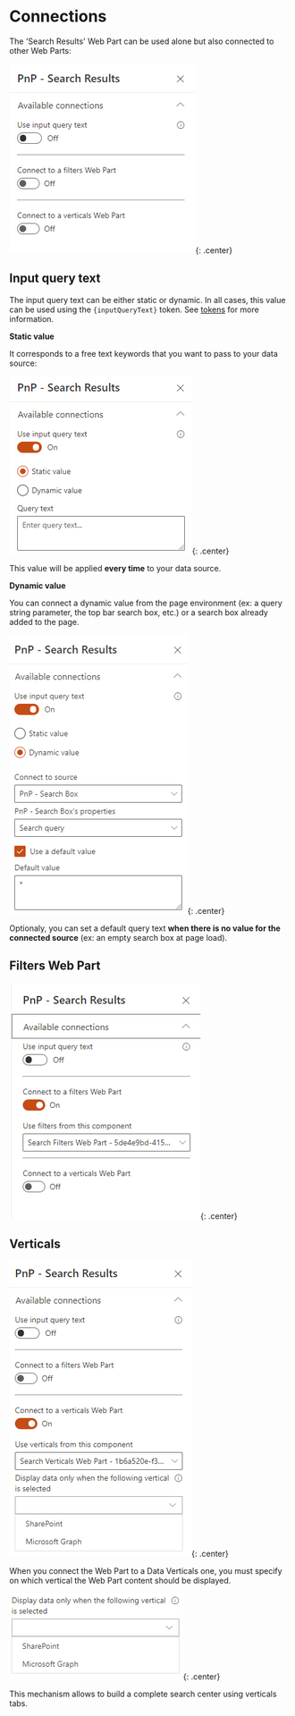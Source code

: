 # Connections

The 'Search Results' Web Part can be used alone but also connected to other Web Parts:

!["Available connections"](../../../assets/webparts/search-results/connections/available_connections.png){: .center}

## Input query text

The input query text can be either static or dynamic. In all cases, this value can be used using the `{inputQueryText}` token. See [tokens](../tokens.md) for more information.

**Static value**

It corresponds to a free text keywords that you want to pass to your data source:

!["Static value"](../../../assets/webparts/search-results/connections/input_text_static.png){: .center}

This value will be applied **every time** to your data source.

**Dynamic value**

You can connect a dynamic value from the page environment (ex: a query string parameter, the top bar search box, etc.) or a search box already added to the page.

!["Dynamic value"](../../../assets/webparts/search-results/connections/input_text_dynamic.png){: .center}

Optionaly, you can set a default query text **when there is no value for the connected source** (ex: an empty search box at page load). 

## Filters Web Part

!["Filters"](../../../assets/webparts/search-results/connections/filters.png){: .center}

## Verticals

!["Verticals"](../../../assets/webparts/search-results/connections/verticals.png){: .center}

When you connect the Web Part to a Data Verticals one, you must specify on which vertical the Web Part content should be displayed.

!["Select vertical"](../../../assets/webparts/search-results/connections/select_vertical.png){: .center}

This mechanism allows to build a complete search center using verticals tabs. 